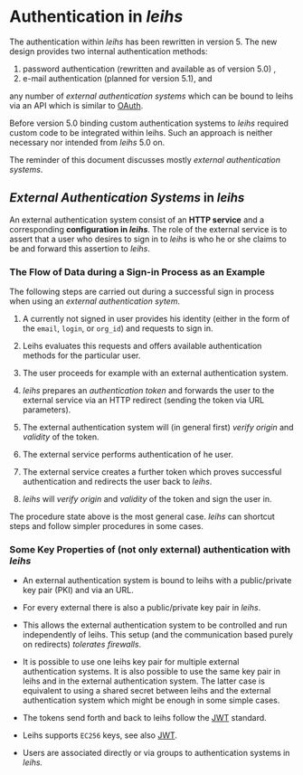 Authentication in _leihs_
=========================

The authentication within _leihs_ has been rewritten in version 5. 
The new design provides two internal authentication methods:

1. password authentication (rewritten and available as of version 5.0) ,
2. e-mail authentication (planned for version 5.1), and 

any number of _external authentication systems_ which can be bound to leihs via
an API which is similar to [OAuth](https://oauth.net/). 

Before version 5.0 binding custom authentication systems to _leihs_ required
custom code to be integrated within leihs. Such an approach is neither
necessary nor intended from _leihs_ 5.0 on.

The reminder of this document discusses mostly _external authentication
systems_. 


## _External Authentication Systems_ in _leihs_

An external authentication system consist of an **HTTP service** and a
corresponding **configuration in _leihs_**. The role of the external service is to
assert that a user who desires to sign in to _leihs_ is who he or she claims to
be and forward this assertion to _leihs_. 

### The Flow of Data during a Sign-in Process as an Example

The following steps are carried out during a successful sign in process when
using an _external authentication sytem_. 

1. A currently not signed in user provides his identity (either in the form of
   the `email`, `login`, or `org_id`) and requests to sign in.

2. Leihs evaluates this requests and offers available authentication methods 
  for the particular user. 

3. The user proceeds for example with an external authentication system.

4. _leihs_ prepares an _authentication token_ and forwards the user to the 
  external service via an HTTP redirect (sending the token via URL parameters).  

5. The external authentication system will (in general first) _verify origin_
   and _validity_ of the token. 
   
6. The external service performs authentication of he user.

7. The external service creates a further token which proves successful
   authentication and redirects the user back to _leihs_. 

8. _leihs_ will _verify origin_ and _validity_ of the token and sign the user in.

The procedure state above is the most general case. _leihs_ can shortcut steps
and follow simpler procedures in some cases. 


### Some Key Properties of (not only external) authentication with _leihs_

* An external authentication system is bound to leihs with a public/private key
  pair (PKI) and via an URL. 

* For every external there is also a public/private key pair in _leihs_.  

* This allows the external authentication system to be controlled and run 
  independently of leihs. This setup (and the communication based purely 
  on redirects) _tolerates firewalls_. 

* It is possible to use one leihs key pair for multiple external authentication
  systems. It is also possible to use the same key pair in leihs and in the 
  external authentication system. The latter case is equivalent to using a
  shared secret between leihs and the external authentication system which
  might be enough in some simple cases.

* The tokens send forth and back to leihs follow the [JWT](https://jwt.io/)
  standard.

* Leihs supports `EC256` keys, see also [JWT](https://jwt.io/).

* Users are associated directly or via groups to authentication systems in
  _leihs._ 

